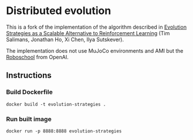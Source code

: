# Distributed evolution

This is a fork of the implementation of the algorithm described in [Evolution Strategies as a Scalable Alternative to Reinforcement Learning](https://arxiv.org/abs/1703.03864) (Tim Salimans, Jonathan Ho, Xi Chen, Ilya Sutskever).

The implementation does not use MuJoCo environments and AMI but the [Roboschool](https://github.com/openai/roboschool/) from OpenAI. 

## Instructions

### Build Dockerfile

`docker build -t evolution-strategies .`

### Run built image

`docker run -p 8888:8888 evolution-strategies`